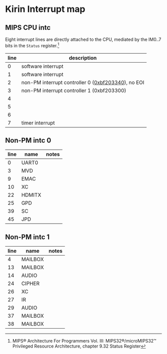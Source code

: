 # Kirin Interrupt map

## MIPS CPU intc

Eight interrupt lines are directly attached to the CPU, mediated by the IM0..7 bits in the `Status` register.[^1]

| line | description                                                    |
|------|----------------------------------------------------------------|
|  0   | software interrupt                                             |
|  1   | software interrupt                                             |
|  2   | non-PM interrupt controller 0 ([0xbf203340]), no EOI           |
|  3   | non-PM interrupt controller 1 (0xbf203300)                     |
|  4   |                                                                |
|  5   |                                                                |
|  6   |                                                                |
|  7   | timer interrupt                                                |

[^1]: MIPS® Architecture For Programmers Vol. III: MIPS32®/microMIPS32™ Privileged Resource Architecture, chapter 9.32 Status Register

[0xbf203340]: ../ip/intc.md#mips

## Non-PM intc 0

| line |        name        |    notes                                  |
|------|--------------------|-------------------------------------------|
|   0  | UART0              |                                           |
|   3  | MVD                |                                           |
|   9  | EMAC               |                                           |
|  10  | XC                 |                                           |
|  22  | HDMITX             |                                           |
|  25  | GPD                |                                           |
|  39  | SC                 |                                           |
|  45  | JPD                |                                           |

## Non-PM intc 1

| line |        name        |    notes                                  |
|------|--------------------|-------------------------------------------|
|   4  | MAILBOX            |                                           |
|  13  | MAILBOX            |                                           |
|  14  | AUDIO              |                                           |
|  24  | CIPHER             |                                           |
|  26  | XC                 |                                           |
|  27  | IR                 |                                           |
|  29  | AUDIO              |                                           |
|  37  | MAILBOX            |                                           |
|  38  | MAILBOX            |                                           |
